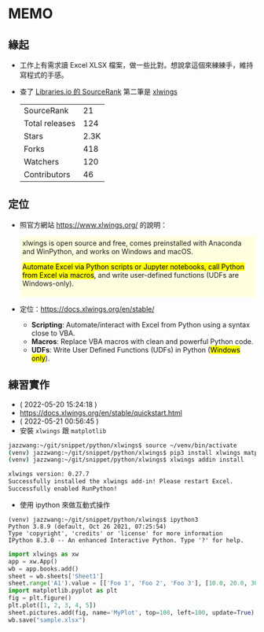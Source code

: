 # MEMO

## 緣起

- 工作上有需求讀 Excel XLSX 檔案，做一些比對。想說拿這個來練練手，維持寫程式的手感。
- 查了 [Libraries.io 的 SourceRank](https://libraries.io/search?languages=python&q=excel&sort=rank) 第二筆是 [xlwings](https://libraries.io/pypi/xlwings)

  | | |
  |---|---|
  | SourceRank | 21 |
  | Total releases | 124 |
  | Stars | 2.3K |
  | Forks | 418 |
  | Watchers | 120 |
  | Contributors | 46 |

## 定位

- 照官方網站 https://www.xlwings.org/ 的說明：

  <div style="background-color: lightyellow;padding:5px;">
  xlwings is open source and free, comes preinstalled with Anaconda and WinPython, and works on Windows and macOS.

  <mark>Automate Excel via Python scripts or Jupyter notebooks, call Python from Excel via macros</mark>, and write user-defined functions (UDFs are Windows-only).
  </div>

- 定位：https://docs.xlwings.org/en/stable/
  - **Scripting**: Automate/interact with Excel from Python using a syntax close to VBA.
  - **Macros**: Replace VBA macros with clean and powerful Python code.
  - **UDFs**: Write User Defined Functions (UDFs) in Python (<mark>Windows only</mark>).

## 練習實作

- ( 2022-05-20 15:24:18 )
- https://docs.xlwings.org/en/stable/quickstart.html
- ( 2022-05-21 00:56:45 )
- 安裝 `xlwings` 跟 `matplotlib`
```bash
jazzwang:~/git/snippet/python/xlwings$ source ~/venv/bin/activate
(venv) jazzwang:~/git/snippet/python/xlwings$ pip3 install xlwings matplotlib
(venv) jazzwang:~/git/snippet/python/xlwings$ xlwings addin install

xlwings version: 0.27.7
Successfully installed the xlwings add-in! Please restart Excel.
Successfully enabled RunPython!
```
- 使用 ipython 來做互動式操作
```
(venv) jazzwang:~/git/snippet/python/xlwings$ ipython3
Python 3.8.9 (default, Oct 26 2021, 07:25:54)
Type 'copyright', 'credits' or 'license' for more information
IPython 8.3.0 -- An enhanced Interactive Python. Type '?' for help.
```
```python
import xlwings as xw
app = xw.App()
wb = app.books.add()
sheet = wb.sheets['Sheet1']
sheet.range('A1').value = [['Foo 1', 'Foo 2', 'Foo 3'], [10.0, 20.0, 30.0]]
import matplotlib.pyplot as plt
fig = plt.figure()
plt.plot([1, 2, 3, 4, 5])
sheet.pictures.add(fig, name='MyPlot', top=100, left=100, update=True)
wb.save("sample.xlsx")
```